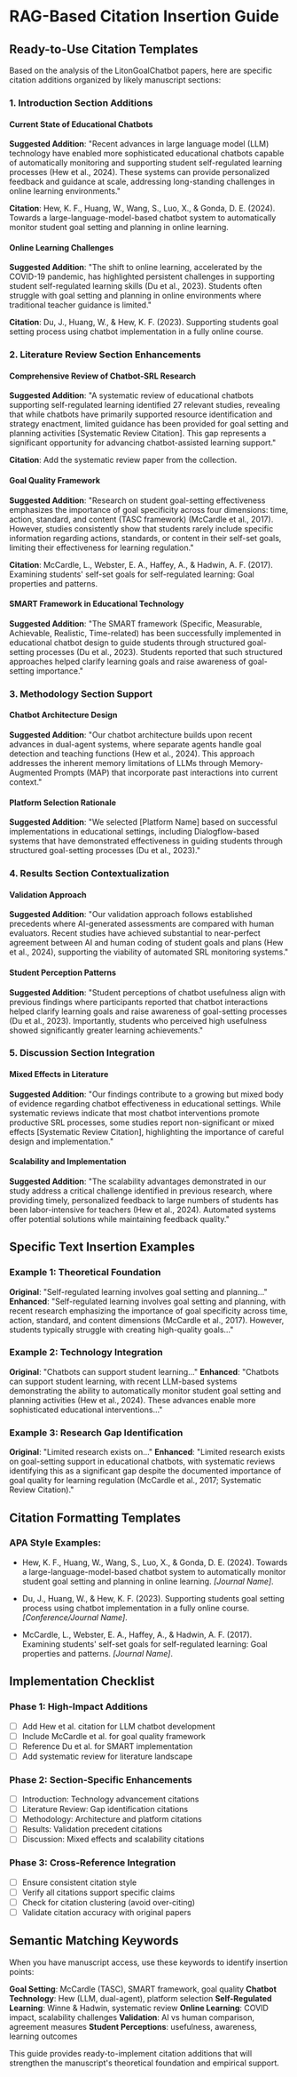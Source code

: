 # RAG-Based Citation Insertion Guide

## Ready-to-Use Citation Templates

Based on the analysis of the LitonGoalChatbot papers, here are specific citation additions organized by likely manuscript sections:

### 1. Introduction Section Additions

#### **Current State of Educational Chatbots**
**Suggested Addition**:
"Recent advances in large language model (LLM) technology have enabled more sophisticated educational chatbots capable of automatically monitoring and supporting student self-regulated learning processes (Hew et al., 2024). These systems can provide personalized feedback and guidance at scale, addressing long-standing challenges in online learning environments."

**Citation**: Hew, K. F., Huang, W., Wang, S., Luo, X., & Gonda, D. E. (2024). Towards a large-language-model-based chatbot system to automatically monitor student goal setting and planning in online learning.

#### **Online Learning Challenges**
**Suggested Addition**:
"The shift to online learning, accelerated by the COVID-19 pandemic, has highlighted persistent challenges in supporting student self-regulated learning skills (Du et al., 2023). Students often struggle with goal setting and planning in online environments where traditional teacher guidance is limited."

**Citation**: Du, J., Huang, W., & Hew, K. F. (2023). Supporting students goal setting process using chatbot implementation in a fully online course.

### 2. Literature Review Section Enhancements

#### **Comprehensive Review of Chatbot-SRL Research**
**Suggested Addition**:
"A systematic review of educational chatbots supporting self-regulated learning identified 27 relevant studies, revealing that while chatbots have primarily supported resource identification and strategy enactment, limited guidance has been provided for goal setting and planning activities [Systematic Review Citation]. This gap represents a significant opportunity for advancing chatbot-assisted learning support."

**Citation**: Add the systematic review paper from the collection.

#### **Goal Quality Framework**
**Suggested Addition**:
"Research on student goal-setting effectiveness emphasizes the importance of goal specificity across four dimensions: time, action, standard, and content (TASC framework) (McCardle et al., 2017). However, studies consistently show that students rarely include specific information regarding actions, standards, or content in their self-set goals, limiting their effectiveness for learning regulation."

**Citation**: McCardle, L., Webster, E. A., Haffey, A., & Hadwin, A. F. (2017). Examining students' self-set goals for self-regulated learning: Goal properties and patterns.

#### **SMART Framework in Educational Technology**
**Suggested Addition**:
"The SMART framework (Specific, Measurable, Achievable, Realistic, Time-related) has been successfully implemented in educational chatbot design to guide students through structured goal-setting processes (Du et al., 2023). Students reported that such structured approaches helped clarify learning goals and raise awareness of goal-setting importance."

### 3. Methodology Section Support

#### **Chatbot Architecture Design**
**Suggested Addition**:
"Our chatbot architecture builds upon recent advances in dual-agent systems, where separate agents handle goal detection and teaching functions (Hew et al., 2024). This approach addresses the inherent memory limitations of LLMs through Memory-Augmented Prompts (MAP) that incorporate past interactions into current context."

#### **Platform Selection Rationale**
**Suggested Addition**:
"We selected [Platform Name] based on successful implementations in educational settings, including Dialogflow-based systems that have demonstrated effectiveness in guiding students through structured goal-setting processes (Du et al., 2023)."

### 4. Results Section Contextualization

#### **Validation Approach**
**Suggested Addition**:
"Our validation approach follows established precedents where AI-generated assessments are compared with human evaluators. Recent studies have achieved substantial to near-perfect agreement between AI and human coding of student goals and plans (Hew et al., 2024), supporting the viability of automated SRL monitoring systems."

#### **Student Perception Patterns**
**Suggested Addition**:
"Student perceptions of chatbot usefulness align with previous findings where participants reported that chatbot interactions helped clarify learning goals and raise awareness of goal-setting processes (Du et al., 2023). Importantly, students who perceived high usefulness showed significantly greater learning achievements."

### 5. Discussion Section Integration

#### **Mixed Effects in Literature**
**Suggested Addition**:
"Our findings contribute to a growing but mixed body of evidence regarding chatbot effectiveness in educational settings. While systematic reviews indicate that most chatbot interventions promote productive SRL processes, some studies report non-significant or mixed effects [Systematic Review Citation], highlighting the importance of careful design and implementation."

#### **Scalability and Implementation**
**Suggested Addition**:
"The scalability advantages demonstrated in our study address a critical challenge identified in previous research, where providing timely, personalized feedback to large numbers of students has been labor-intensive for teachers (Hew et al., 2024). Automated systems offer potential solutions while maintaining feedback quality."

## Specific Text Insertion Examples

### Example 1: Theoretical Foundation
**Original**: "Self-regulated learning involves goal setting and planning..."
**Enhanced**: "Self-regulated learning involves goal setting and planning, with recent research emphasizing the importance of goal specificity across time, action, standard, and content dimensions (McCardle et al., 2017). However, students typically struggle with creating high-quality goals..."

### Example 2: Technology Integration
**Original**: "Chatbots can support student learning..."
**Enhanced**: "Chatbots can support student learning, with recent LLM-based systems demonstrating the ability to automatically monitor student goal setting and planning activities (Hew et al., 2024). These advances enable more sophisticated educational interventions..."

### Example 3: Research Gap Identification
**Original**: "Limited research exists on..."
**Enhanced**: "Limited research exists on goal-setting support in educational chatbots, with systematic reviews identifying this as a significant gap despite the documented importance of goal quality for learning regulation (McCardle et al., 2017; Systematic Review Citation)."

## Citation Formatting Templates

### APA Style Examples:
- Hew, K. F., Huang, W., Wang, S., Luo, X., & Gonda, D. E. (2024). Towards a large-language-model-based chatbot system to automatically monitor student goal setting and planning in online learning. *[Journal Name]*.

- Du, J., Huang, W., & Hew, K. F. (2023). Supporting students goal setting process using chatbot implementation in a fully online course. *[Conference/Journal Name]*.

- McCardle, L., Webster, E. A., Haffey, A., & Hadwin, A. F. (2017). Examining students' self-set goals for self-regulated learning: Goal properties and patterns. *[Journal Name]*.

## Implementation Checklist

### Phase 1: High-Impact Additions
- [ ] Add Hew et al. citation for LLM chatbot development
- [ ] Include McCardle et al. for goal quality framework
- [ ] Reference Du et al. for SMART implementation
- [ ] Add systematic review for literature landscape

### Phase 2: Section-Specific Enhancements
- [ ] Introduction: Technology advancement citations
- [ ] Literature Review: Gap identification citations
- [ ] Methodology: Architecture and platform citations
- [ ] Results: Validation precedent citations
- [ ] Discussion: Mixed effects and scalability citations

### Phase 3: Cross-Reference Integration
- [ ] Ensure consistent citation style
- [ ] Verify all citations support specific claims
- [ ] Check for citation clustering (avoid over-citing)
- [ ] Validate citation accuracy with original papers

## Semantic Matching Keywords

When you have manuscript access, use these keywords to identify insertion points:

**Goal Setting**: McCardle (TASC), SMART framework, goal quality
**Chatbot Technology**: Hew (LLM, dual-agent), platform selection
**Self-Regulated Learning**: Winne & Hadwin, systematic review
**Online Learning**: COVID impact, scalability challenges
**Validation**: AI vs human comparison, agreement measures
**Student Perceptions**: usefulness, awareness, learning outcomes

This guide provides ready-to-implement citation additions that will strengthen the manuscript's theoretical foundation and empirical support.